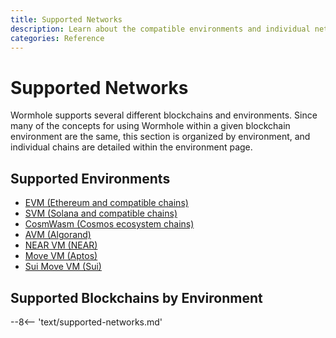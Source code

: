 ```yaml
---
title: Supported Networks
description: Learn about the compatible environments and individual networks that Wormhole supports. Readers can click on each of the blockchain logos for more information.
categories: Reference
---
```


# Supported Networks

Wormhole supports several different blockchains and environments. Since many of the concepts for using Wormhole within a given blockchain environment are the same, this section is organized by environment, and individual chains are detailed within the environment page.

## Supported Environments

- [EVM (Ethereum and compatible chains)](#evm)
- [SVM (Solana and compatible chains)](#svm)
- [CosmWasm (Cosmos ecosystem chains)](#cosmwasm)
- [AVM (Algorand)](#avm)
- [NEAR VM (NEAR)](#near-vm)
- [Move VM (Aptos)](#move-vm)
- [Sui Move VM (Sui)](#sui-move-vm)

## Supported Blockchains by Environment

--8<-- 'text/supported-networks.md'

